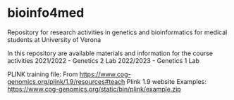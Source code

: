 # bioinfo4med
Repository for research activities in genetics and bioinformatics for medical students at University of Verona

In this repository are available materials and information for the course activities
2021/2022 - Genetics 2 Lab
2022/2023 - Genetics 1 Lab

PLINK training file:
From https://www.cog-genomics.org/plink/1.9/resources#teach Plink 1.9 website
Examples: https://www.cog-genomics.org/static/bin/plink/example.zip
